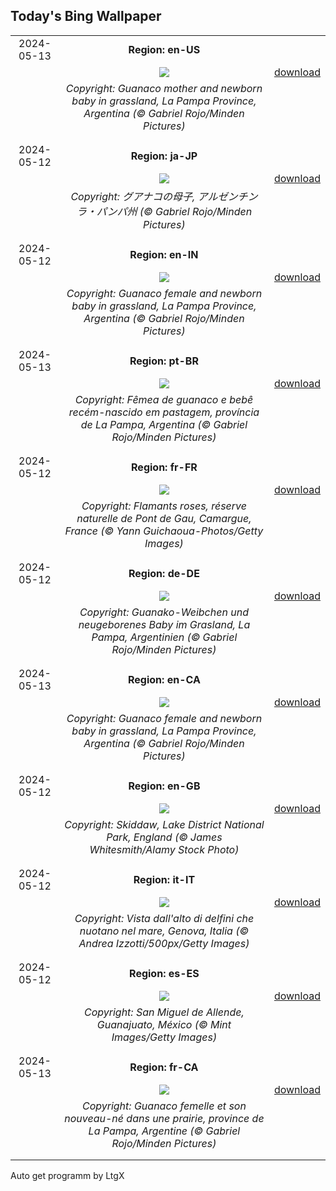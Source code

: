## Today's Bing Wallpaper
|      |      |      |
| :----: | :----: | :----: |
|2024-05-13|**Region: en-US**||
||![](https://www.bing.com/th?id=OHR.GuanacoMother_EN-US1023542218_UHD.jpg&pid=hp&w=1152&h=648&rs=1&c=4)| [download](https://www.bing.com/th?id=OHR.GuanacoMother_EN-US1023542218_UHD.jpg)|
||*Copyright: Guanaco mother and newborn baby in grassland, La Pampa Province, Argentina (© Gabriel Rojo/Minden Pictures)*
||
|||
|2024-05-12|**Region: ja-JP**||
||![](https://www.bing.com/th?id=OHR.GuanacoMother_JA-JP0047652462_UHD.jpg&pid=hp&w=1152&h=648&rs=1&c=4)| [download](https://www.bing.com/th?id=OHR.GuanacoMother_JA-JP0047652462_UHD.jpg)|
||*Copyright: グアナコの母子, アルゼンチン ラ・パンパ州 (© Gabriel Rojo/Minden Pictures)*
||
|||
|2024-05-12|**Region: en-IN**||
||![](https://www.bing.com/th?id=OHR.GuanacoMother_EN-IN2535708890_UHD.jpg&pid=hp&w=1152&h=648&rs=1&c=4)| [download](https://www.bing.com/th?id=OHR.GuanacoMother_EN-IN2535708890_UHD.jpg)|
||*Copyright: Guanaco female and newborn baby in grassland, La Pampa Province, Argentina (© Gabriel Rojo/Minden Pictures)*
||
|||
|2024-05-13|**Region: pt-BR**||
||![](https://www.bing.com/th?id=OHR.GuanacoMother_PT-BR7069142219_UHD.jpg&pid=hp&w=1152&h=648&rs=1&c=4)| [download](https://www.bing.com/th?id=OHR.GuanacoMother_PT-BR7069142219_UHD.jpg)|
||*Copyright: Fêmea de guanaco e bebê recém-nascido em pastagem, província de La Pampa, Argentina (© Gabriel Rojo/Minden Pictures)*
||
|||
|2024-05-12|**Region: fr-FR**||
||![](https://www.bing.com/th?id=OHR.CamargueFlamingos_FR-FR0995673980_UHD.jpg&pid=hp&w=1152&h=648&rs=1&c=4)| [download](https://www.bing.com/th?id=OHR.CamargueFlamingos_FR-FR0995673980_UHD.jpg)|
||*Copyright: Flamants roses, réserve naturelle de Pont de Gau, Camargue, France (© Yann Guichaoua-Photos/Getty Images)*
||
|||
|2024-05-12|**Region: de-DE**||
||![](https://www.bing.com/th?id=OHR.GuanacoMother_DE-DE8465520187_UHD.jpg&pid=hp&w=1152&h=648&rs=1&c=4)| [download](https://www.bing.com/th?id=OHR.GuanacoMother_DE-DE8465520187_UHD.jpg)|
||*Copyright: Guanako-Weibchen und neugeborenes Baby im Grasland, La Pampa, Argentinien (© Gabriel Rojo/Minden Pictures)*
||
|||
|2024-05-13|**Region: en-CA**||
||![](https://www.bing.com/th?id=OHR.GuanacoMother_EN-CA8019143520_UHD.jpg&pid=hp&w=1152&h=648&rs=1&c=4)| [download](https://www.bing.com/th?id=OHR.GuanacoMother_EN-CA8019143520_UHD.jpg)|
||*Copyright: Guanaco female and newborn baby in grassland, La Pampa Province, Argentina (© Gabriel Rojo/Minden Pictures)*
||
|||
|2024-05-12|**Region: en-GB**||
||![](https://www.bing.com/th?id=OHR.SkiddawMassifUK_EN-GB5449719093_UHD.jpg&pid=hp&w=1152&h=648&rs=1&c=4)| [download](https://www.bing.com/th?id=OHR.SkiddawMassifUK_EN-GB5449719093_UHD.jpg)|
||*Copyright: Skiddaw, Lake District National Park, England (© James Whitesmith/Alamy Stock Photo)*
||
|||
|2024-05-12|**Region: it-IT**||
||![](https://www.bing.com/th?id=OHR.BabyDolphinMom_IT-IT8782194786_UHD.jpg&pid=hp&w=1152&h=648&rs=1&c=4)| [download](https://www.bing.com/th?id=OHR.BabyDolphinMom_IT-IT8782194786_UHD.jpg)|
||*Copyright: Vista dall'alto di delfini che nuotano nel mare, Genova, Italia (© Andrea Izzotti/500px/Getty Images)*
||
|||
|2024-05-12|**Region: es-ES**||
||![](https://www.bing.com/th?id=OHR.SanMiguelAllende_ES-ES3153624819_UHD.jpg&pid=hp&w=1152&h=648&rs=1&c=4)| [download](https://www.bing.com/th?id=OHR.SanMiguelAllende_ES-ES3153624819_UHD.jpg)|
||*Copyright: San Miguel de Allende, Guanajuato, México (© Mint Images/Getty Images)*
||
|||
|2024-05-13|**Region: fr-CA**||
||![](https://www.bing.com/th?id=OHR.GuanacoMother_FR-CA2387509434_UHD.jpg&pid=hp&w=1152&h=648&rs=1&c=4)| [download](https://www.bing.com/th?id=OHR.GuanacoMother_FR-CA2387509434_UHD.jpg)|
||*Copyright: Guanaco femelle et son nouveau-né dans une prairie, province de La Pampa, Argentine (© Gabriel Rojo/Minden Pictures)*
||
|||

Auto get programm by LtgX
